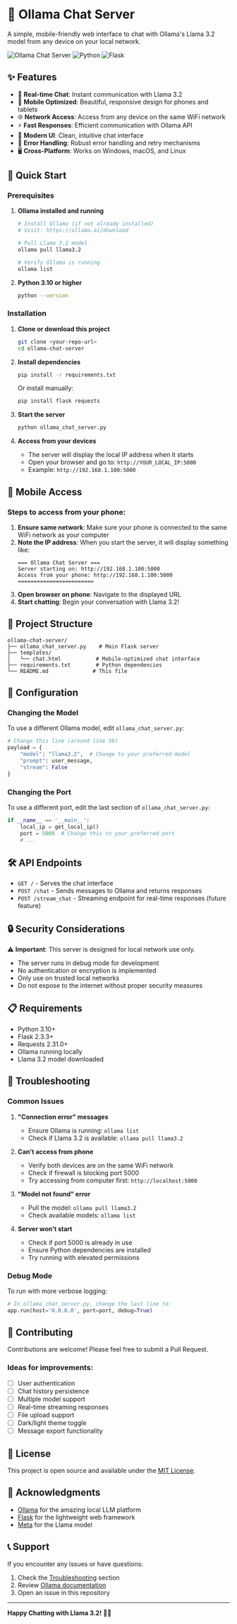 # 🦙 Ollama Chat Server

A simple, mobile-friendly web interface to chat with Ollama's Llama 3.2 model from any device on your local network.

![Ollama Chat Server](https://img.shields.io/badge/Ollama-Chat%20Server-blue?style=for-the-badge&logo=llama)
![Python](https://img.shields.io/badge/Python-3.10+-green?style=for-the-badge&logo=python)
![Flask](https://img.shields.io/badge/Flask-Web%20Server-red?style=for-the-badge&logo=flask)

## ✨ Features

- 💬 **Real-time Chat**: Instant communication with Llama 3.2
- 📱 **Mobile Optimized**: Beautiful, responsive design for phones and tablets
- 🌐 **Network Access**: Access from any device on the same WiFi network
- ⚡ **Fast Responses**: Efficient communication with Ollama API
- 🎨 **Modern UI**: Clean, intuitive chat interface
- 🔄 **Error Handling**: Robust error handling and retry mechanisms
- 🖥️ **Cross-Platform**: Works on Windows, macOS, and Linux

## 🚀 Quick Start

### Prerequisites

1. **Ollama installed and running**
   ```bash
   # Install Ollama (if not already installed)
   # Visit: https://ollama.ai/download
   
   # Pull Llama 3.2 model
   ollama pull llama3.2
   
   # Verify Ollama is running
   ollama list
   ```

2. **Python 3.10 or higher**
   ```bash
   python --version
   ```

### Installation

1. **Clone or download this project**
   ```bash
   git clone <your-repo-url>
   cd ollama-chat-server
   ```

2. **Install dependencies**
   ```bash
   pip install -r requirements.txt
   ```
   
   Or install manually:
   ```bash
   pip install flask requests
   ```

3. **Start the server**
   ```bash
   python ollama_chat_server.py
   ```

4. **Access from your devices**
   - The server will display the local IP address when it starts
   - Open your browser and go to: `http://YOUR_LOCAL_IP:5000`
   - Example: `http://192.168.1.100:5000`

## 📱 Mobile Access

### Steps to access from your phone:

1. **Ensure same network**: Make sure your phone is connected to the same WiFi network as your computer
2. **Note the IP address**: When you start the server, it will display something like:
   ```
   === Ollama Chat Server ===
   Server starting on: http://192.168.1.100:5000
   Access from your phone: http://192.168.1.100:5000
   ========================
   ```
3. **Open browser on phone**: Navigate to the displayed URL
4. **Start chatting**: Begin your conversation with Llama 3.2!

## 📁 Project Structure

```
ollama-chat-server/
├── ollama_chat_server.py    # Main Flask server
├── templates/
│   └── chat.html           # Mobile-optimized chat interface
├── requirements.txt        # Python dependencies
└── README.md              # This file
```

## 🔧 Configuration

### Changing the Model

To use a different Ollama model, edit `ollama_chat_server.py`:

```python
# Change this line (around line 36)
payload = {
    "model": "llama3.2",  # Change to your preferred model
    "prompt": user_message,
    "stream": False
}
```

### Changing the Port

To use a different port, edit the last section of `ollama_chat_server.py`:

```python
if __name__ == '__main__':
    local_ip = get_local_ip()
    port = 5000  # Change this to your preferred port
    # ...
```

## 🛠️ API Endpoints

- `GET /` - Serves the chat interface
- `POST /chat` - Sends messages to Ollama and returns responses
- `POST /stream_chat` - Streaming endpoint for real-time responses (future feature)

## 🔒 Security Considerations

⚠️ **Important**: This server is designed for local network use only.

- The server runs in debug mode for development
- No authentication or encryption is implemented
- Only use on trusted local networks
- Do not expose to the internet without proper security measures

## 📋 Requirements

- Python 3.10+
- Flask 2.3.3+
- Requests 2.31.0+
- Ollama running locally
- Llama 3.2 model downloaded

## 🐛 Troubleshooting

### Common Issues

1. **"Connection error" messages**
   - Ensure Ollama is running: `ollama list`
   - Check if Llama 3.2 is available: `ollama pull llama3.2`

2. **Can't access from phone**
   - Verify both devices are on the same WiFi network
   - Check if firewall is blocking port 5000
   - Try accessing from computer first: `http://localhost:5000`

3. **"Model not found" error**
   - Pull the model: `ollama pull llama3.2`
   - Check available models: `ollama list`

4. **Server won't start**
   - Check if port 5000 is already in use
   - Ensure Python dependencies are installed
   - Try running with elevated permissions

### Debug Mode

To run with more verbose logging:

```python
# In ollama_chat_server.py, change the last line to:
app.run(host='0.0.0.0', port=port, debug=True)
```

## 🤝 Contributing

Contributions are welcome! Please feel free to submit a Pull Request.

### Ideas for improvements:
- [ ] User authentication
- [ ] Chat history persistence
- [ ] Multiple model support
- [ ] Real-time streaming responses
- [ ] File upload support
- [ ] Dark/light theme toggle
- [ ] Message export functionality

## 📄 License

This project is open source and available under the [MIT License](LICENSE).

## 🙏 Acknowledgments

- [Ollama](https://ollama.ai/) for the amazing local LLM platform
- [Flask](https://flask.palletsprojects.com/) for the lightweight web framework
- [Meta](https://ai.meta.com/llama/) for the Llama model

## 📞 Support

If you encounter any issues or have questions:

1. Check the [Troubleshooting](#-troubleshooting) section
2. Review [Ollama documentation](https://github.com/ollama/ollama)
3. Open an issue in this repository

---

**Happy Chatting with Llama 3.2!** 🦙💬

